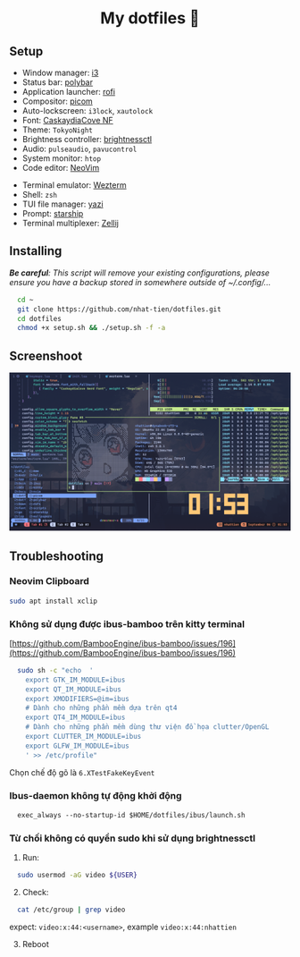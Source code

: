 <h1 align="center" >My dotfiles 📁</h1> 

## Setup

- Window manager: [i3](https://github.com/i3/i3)
- Status bar: [polybar](https://github.com/polybar/polybar)
- Application launcher: [rofi](https://github.com/polybar/polybar)
- Compositor: [picom](https://github.com/yshui/picom)
- Auto-lockscreen: `i3lock`, `xautolock`
- Font: [CaskaydiaCove NF](https://www.nerdfonts.com/font-donloads)
- Theme: `TokyoNight`
- Brightness controller: [brightnessctl](https://github.com/Hummer12007/brightnessctl)
- Audio: `pulseaudio`, `pavucontrol` 
- System monitor: `htop`
- Code editor: [NeoVim](https://github.com/neovim/neovim)
<!-- - Terminal emulator: Kitty  -->
- Terminal emulator: [Wezterm](https://github.com/wez/wezterm)
- Shell: `zsh` 
- TUI file manager: [yazi](https://github.com/sxyazi/yazi)
- Prompt: [starship](https://github.com/starship/starship) 
- Terminal multiplexer: [Zellij](https://github.com/zellij-org/zellij)

## Installing
***Be careful**: This script will remove your existing configurations, please ensure you have a backup stored in somewhere outside of ~/.config/...*

```bash
  cd ~
  git clone https://github.com/nhat-tien/dotfiles.git
  cd dotfiles
  chmod +x setup.sh && ./setup.sh -f -a
```

## Screenshoot

![screenshoot](/rice.png)

## Troubleshooting 

### Neovim Clipboard 

```bash
sudo apt install xclip
```

### Không sử dụng được ibus-bamboo trên kitty terminal

[https://github.com/BambooEngine/ibus-bamboo/issues/196](https://github.com/BambooEngine/ibus-bamboo/issues/196)

```bash
  sudo sh -c "echo  '
    export GTK_IM_MODULE=ibus
    export QT_IM_MODULE=ibus
    export XMODIFIERS=@im=ibus
    # Dành cho những phần mềm dựa trên qt4
    export QT4_IM_MODULE=ibus
    # Dành cho những phần mềm dùng thư viện đồ họa clutter/OpenGL
    export CLUTTER_IM_MODULE=ibus
    export GLFW_IM_MODULE=ibus
    ' >> /etc/profile"
```
Chọn chế độ gõ là `6.XTestFakeKeyEvent`

### Ibus-daemon không tự động khởi động

```txt
  exec_always --no-startup-id $HOME/dotfiles/ibus/launch.sh
```

### Từ chối không có quyền sudo khi sử dụng brightnessctl

1. Run: 
```bash
  sudo usermod -aG video ${USER}
```

2. Check:
```bash
  cat /etc/group | grep video
```
expect: `video:x:44:<username>`, example `video:x:44:nhattien`

3. Reboot 
